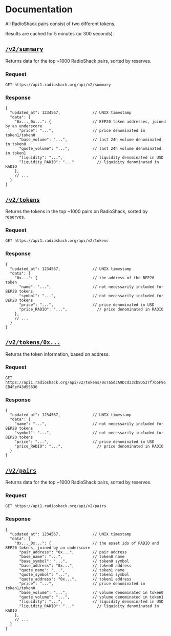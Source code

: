 # Documentation

All RadioShack pairs consist of two different tokens.

Results are cached for 5 minutes (or 300 seconds).

## [`/v2/summary`](https://api1.radioshack.org/api/v2/summary)

Returns data for the top ~1000 RadioShack pairs, sorted by reserves. 

### Request

`GET https://api1.radioshack.org/api/v2/summary`

### Response

```json5
{
  "updated_at": 1234567,              // UNIX timestamp
  "data": {
    "0x..._0x...": {                  // BEP20 token addresses, joined by an underscore
      "price": "...",                 // price denominated in token1/token0
      "base_volume": "...",           // last 24h volume denominated in token0
      "quote_volume": "...",          // last 24h volume denominated in token1
      "liquidity": "...",             // liquidity denominated in USD
      "liquidity_RADIO": "..."          // liquidity denominated in RADIO
    },
    // ...
  }
}
```

## [`/v2/tokens`](https://api1.radioshack.org/api/v2/tokens)

Returns the tokens in the top ~1000 pairs on RadioShack, sorted by reserves.

### Request

`GET https://api1.radioshack.org/api/v2/tokens`

### Response

```json5
{
  "updated_at": 1234567,              // UNIX timestamp
  "data": {
    "0x...": {                        // the address of the BEP20 token
      "name": "...",                  // not necessarily included for BEP20 tokens
      "symbol": "...",                // not necessarily included for BEP20 tokens
      "price": "...",                 // price denominated in USD
      "price_RADIO": "...",             // price denominated in RADIO
    },
    // ...
  }
}
```

## [`/v2/tokens/0x...`](https://api1.radioshack.org/api/v2/tokens/0x7a5d3A9Dcd33cb8D527f7b5F96EB4Fef43d55636)

Returns the token information, based on address.

### Request

`GET https://api1.radioshack.org/api/v2/tokens/0x7a5d3A9Dcd33cb8D527f7b5F96EB4Fef43d55636`

### Response

```json5
{
  "updated_at": 1234567,              // UNIX timestamp
  "data": {
    "name": "...",                    // not necessarily included for BEP20 tokens
    "symbol": "...",                  // not necessarily included for BEP20 tokens
    "price": "...",                   // price denominated in USD
    "price_RADIO": "...",               // price denominated in RADIO
  }
}
```

## [`/v2/pairs`](https://api1.radioshack.org/api/v2/pairs)

Returns data for the top ~1000 RadioShack pairs, sorted by reserves.

### Request

`GET https://api1.radioshack.org/api/v2/pairs`

### Response

```json5
{
  "updated_at": 1234567,              // UNIX timestamp
  "data": {
    "0x..._0x...": {                  // the asset ids of RADIO and BEP20 tokens, joined by an underscore
      "pair_address": "0x...",        // pair address
      "base_name": "...",             // token0 name
      "base_symbol": "...",           // token0 symbol
      "base_address": "0x...",        // token0 address
      "quote_name": "...",            // token1 name
      "quote_symbol": "...",          // token1 symbol
      "quote_address": "0x...",       // token1 address
      "price": "...",                 // price denominated in token1/token0
      "base_volume": "...",           // volume denominated in token0
      "quote_volume": "...",          // volume denominated in token1
      "liquidity": "...",             // liquidity denominated in USD
      "liquidity_RADIO": "..."          // liquidity denominated in RADIO
    },
    // ...
  }
}
```
